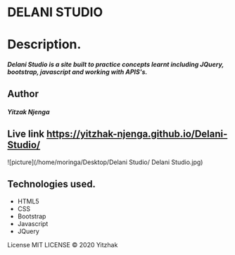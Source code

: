 # DELANI STUDIO



# Description.
##### Delani Studio is a site built to practice concepts learnt including JQuery, bootstrap, javascript and working with APIS's.

## Author
##### Yitzak Njenga


## Live link https://yitzhak-njenga.github.io/Delani-Studio/

![picture](/home/moringa/Desktop/Delani Studio/ Delani Studio.jpg)

## Technologies used.
* HTML5
* CSS
* Bootstrap
* Javascript
* JQuery



License
MIT LICENSE © 2020 Yitzhak 

